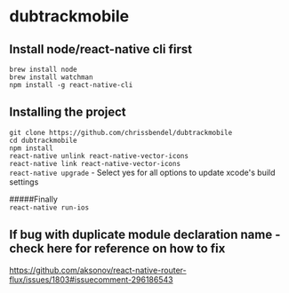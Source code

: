 # dubtrackmobile

## Install node/react-native cli first
```brew install node```  
```brew install watchman```  
```npm install -g react-native-cli```  

## Installing the project
```git clone https://github.com/chrissbendel/dubtrackmobile```  
```cd dubtrackmobile```  
```npm install```  
```react-native unlink react-native-vector-icons```  
```react-native link react-native-vector-icons```  
```react-native upgrade``` - Select yes for all options to update xcode's build settings  

#####Finally  
```react-native run-ios```

## If bug with duplicate module declaration name - check here for reference on how to fix
https://github.com/aksonov/react-native-router-flux/issues/1803#issuecomment-296186543
